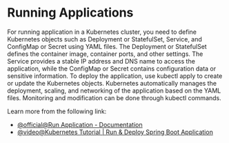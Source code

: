 # Running Applications

For running application in a Kubernetes cluster, you need to define Kubernetes objects such as Deployment or StatefulSet, Service, and ConfigMap or Secret using YAML files. The Deployment or StatefulSet defines the container image, container ports, and other settings. The Service provides a stable IP address and DNS name to access the application, while the ConfigMap or Secret contains configuration data or sensitive information. To deploy the application, use kubectl apply to create or update the Kubernetes objects. Kubernetes automatically manages the deployment, scaling, and networking of the application based on the YAML files. Monitoring and modification can be done through kubectl commands.

Learn more from the following link:

- [@official@Run Application - Documentation](https://kubernetes.io/docs/tasks/run-application/)
- [@video@Kubernetes Tutorial | Run & Deploy Spring Boot Application](https://www.youtube.com/watch?v=7o7e8OAAWyg)

